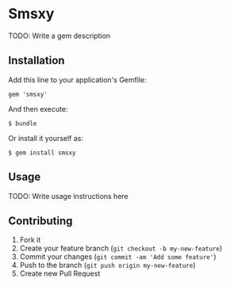 # Smsxy

TODO: Write a gem description

## Installation

Add this line to your application's Gemfile:

    gem 'smsxy'

And then execute:

    $ bundle

Or install it yourself as:

    $ gem install smsxy

## Usage

TODO: Write usage instructions here

## Contributing

1. Fork it
2. Create your feature branch (`git checkout -b my-new-feature`)
3. Commit your changes (`git commit -am 'Add some feature'`)
4. Push to the branch (`git push origin my-new-feature`)
5. Create new Pull Request
